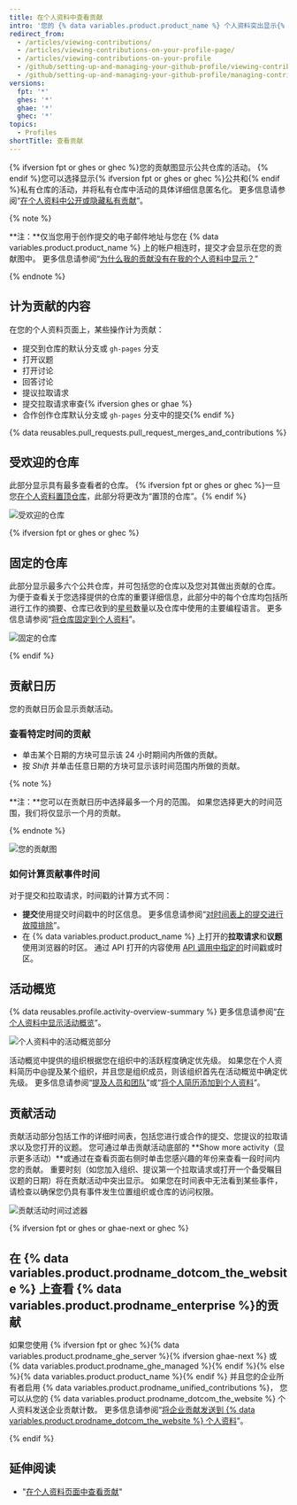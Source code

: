 ```yaml
---
title: 在个人资料中查看贡献
intro: '您的 {% data variables.product.product_name %} 个人资料突出显示{% ifversion fpt or ghes or ghec %}您置顶的仓库以及{% endif %}过去一年的仓库贡献图。'
redirect_from:
  - /articles/viewing-contributions/
  - /articles/viewing-contributions-on-your-profile-page/
  - /articles/viewing-contributions-on-your-profile
  - /github/setting-up-and-managing-your-github-profile/viewing-contributions-on-your-profile
  - /github/setting-up-and-managing-your-github-profile/managing-contribution-graphs-on-your-profile/viewing-contributions-on-your-profile
versions:
  fpt: '*'
  ghes: '*'
  ghae: '*'
  ghec: '*'
topics:
  - Profiles
shortTitle: 查看贡献
---
```


{% ifversion fpt or ghes or ghec %}您的贡献图显示公共仓库的活动。 {% endif %}您可以选择显示{% ifversion fpt or ghes or ghec %}公共和{% endif %}私有仓库的活动，并将私有仓库中活动的具体详细信息匿名化。 更多信息请参阅“[在个人资料中公开或隐藏私有贡献](/articles/publicizing-or-hiding-your-private-contributions-on-your-profile)”。

{% note %}

**注：**仅当您用于创作提交的电子邮件地址与您在 {% data variables.product.product_name %} 上的帐户相连时，提交才会显示在您的贡献图中。 更多信息请参阅“[为什么我的贡献没有在我的个人资料中显示？](/articles/why-are-my-contributions-not-showing-up-on-my-profile#your-local-git-commit-email-isnt-connected-to-your-account)”

{% endnote %}

## 计为贡献的内容

在您的个人资料页面上，某些操作计为贡献：

- 提交到仓库的默认分支或 `gh-pages` 分支
- 打开议题
- 打开讨论
- 回答讨论
- 提议拉取请求
- 提交拉取请求审查{% ifversion ghes or ghae %}
- 合作创作仓库默认分支或 `gh-pages` 分支中的提交{% endif %}

{% data reusables.pull_requests.pull_request_merges_and_contributions %}

## 受欢迎的仓库

此部分显示具有最多查看者的仓库。 {% ifversion fpt or ghes or ghec %}一旦您[在个人资料置顶仓库](/articles/pinning-repositories-to-your-profile)，此部分将更改为“置顶的仓库”。{% endif %}

![受欢迎的仓库](/assets/images/help/profile/profile_popular_repositories.png)

{% ifversion fpt or ghes or ghec %}

## 固定的仓库

此部分显示最多六个公共仓库，并可包括您的仓库以及您对其做出贡献的仓库。 为便于查看关于您选择提供的仓库的重要详细信息，此部分中的每个仓库均包括所进行工作的摘要、仓库已收到的[星号](/articles/saving-repositories-with-stars/)数量以及仓库中使用的主要编程语言。 更多信息请参阅“[将仓库固定到个人资料](/articles/pinning-repositories-to-your-profile)”。

![固定的仓库](/assets/images/help/profile/profile_pinned_repositories.png)

{% endif %}

## 贡献日历

您的贡献日历会显示贡献活动。

### 查看特定时间的贡献

- 单击某个日期的方块可显示该 24 小时期间内所做的贡献。
- 按 *Shift* 并单击任意日期的方块可显示该时间范围内所做的贡献。

{% note %}

**注：**您可以在贡献日历中选择最多一个月的范围。 如果您选择更大的时间范围，我们将仅显示一个月的贡献。

{% endnote %}

![您的贡献图](/assets/images/help/profile/contributions_graph.png)

### 如何计算贡献事件时间

对于提交和拉取请求，时间戳的计算方式不同：
- **提交**使用提交时间戳中的时区信息。 更多信息请参阅“[对时间表上的提交进行故障排除](/articles/troubleshooting-commits-on-your-timeline)”。
- 在 {% data variables.product.product_name %} 上打开的**拉取请求**和**议题**使用浏览器的时区。 通过 API 打开的内容使用 [API 调用中指定的](https://developer.github.com/changes/2014-03-04-timezone-handling-changes)时间戳或时区。

## 活动概览

{% data reusables.profile.activity-overview-summary %} 更多信息请参阅“[在个人资料中显示活动概览](/articles/showing-an-overview-of-your-activity-on-your-profile)”。

![个人资料中的活动概览部分](/assets/images/help/profile/activity-overview-section.png)

活动概览中提供的组织根据您在组织中的活跃程度确定优先级。 如果您在个人资料简历中@提及某个组织，并且您是组织成员，则该组织首先在活动概览中确定优先级。 更多信息请参阅“[提及人员和团队](/articles/basic-writing-and-formatting-syntax/#mentioning-people-and-teams)”或“[将个人简历添加到个人资料](/articles/adding-a-bio-to-your-profile/)”。

## 贡献活动

贡献活动部分包括工作的详细时间表，包括您进行或合作的提交、您提议的拉取请求以及您打开的议题。 您可通过单击贡献活动底部的 **Show more activity（显示更多活动）**或通过在查看页面右侧时单击您感兴趣的年份来查看一段时间内您的贡献。 重要时刻（如您加入组织、提议第一个拉取请求或打开一个备受瞩目议题的日期）将在贡献活动中突出显示。 如果您在时间表中无法看到某些事件，请检查以确保您仍具有事件发生位置组织或仓库的访问权限。

![贡献活动时间过滤器](/assets/images/help/profile/contributions_activity_time_filter.png)

{% ifversion fpt or ghes or ghae-next or ghec %}

## 在 {% data variables.product.prodname_dotcom_the_website %} 上查看 {% data variables.product.prodname_enterprise %}的贡献

如果您使用 {% ifversion fpt or ghec %}{% data variables.product.prodname_ghe_server %}{% ifversion ghae-next %} 或 {% data variables.product.prodname_ghe_managed %}{% endif %}{% else %}{% data variables.product.product_name %}{% endif %} 并且您的企业所有者启用 {% data variables.product.prodname_unified_contributions %}， 您可以从您的 {% data variables.product.prodname_dotcom_the_website %} 个人资料发送企业贡献计数。 更多信息请参阅“[将企业贡献发送到 {% data variables.product.prodname_dotcom_the_website %} 个人资料](/account-and-profile/setting-up-and-managing-your-github-profile/managing-contribution-graphs-on-your-profile/sending-enterprise-contributions-to-your-githubcom-profile)”。

{% endif %}

## 延伸阅读

- "[在个人资料页面中查看贡献](/articles/viewing-contributions-on-your-profile-page)"
